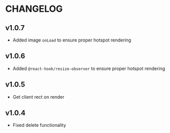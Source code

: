 # CHANGELOG

## v1.0.7
* Added image `onLoad` to ensure proper hotspot rendering
## v1.0.6
* Added `@react-hook/resize-observer` to ensure proper hotspot rendering

## v1.0.5
* Get client rect on render

## v1.0.4
* Fixed delete functionality
